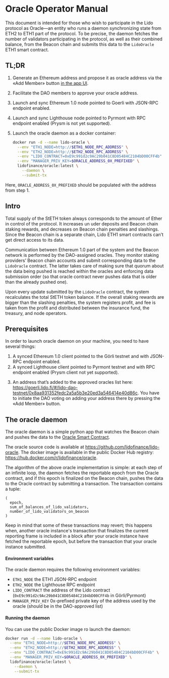 # Oracle Operator Manual

This document is intended for those who wish to participate in the Lido protocol as Oracle—an entity who runs a daemon synchronizing state from ETH2 to ETH1 part of the protocol. To be precise, the daemon fetches the number of validators participating in the protocol, as well as their combined balance, from the Beacon chain and submits this data to the `LidoOracle` ETH1 smart contract.

## TL;DR

1. Generate an Ethereum address and propose it as oracle address via the «Add Member» button [in the app UI].
2. Facilitate the DAO members to approve your oracle address.
3. Launch and sync Ethereum 1.0 node pointed to Goerli with JSON-RPC endpoint enabled.
4. Launch and sync Lighthouse node pointed to Pyrmont with RPC endpoint enabled (Prysm is not yet supported).
5. Launch the oracle daemon as a docker container:

    ```sh
    docker run -d --name lido-oracle \
      --env "ETH1_NODE=http://$ETH1_NODE_RPC_ADDRESS" \
      --env "ETH2_NODE=http://$ETH2_NODE_RPC_ADDRESS" \
      --env "LIDO_CONTRACT=0xE9c991d2c9Ac29b041C8D05484C2104bD00CFF4b" \
      --env "MANAGER_PRIV_KEY=$ORACLE_ADDRESS_0X_PREFIXED" \
      lidofinance/oracle:latest \
        --daemon \
        --submit-tx
    ```

Here, `ORACLE_ADDRESS_0X_PREFIXED` should be populated with the address from step 1.

[in the app UI]: https://goerli.lido.fi/#/lido-dao-testnet/0x8aa931352fedc2a5a5b3e20ed3a546414e40d86c

## Intro

Total supply of the StETH token always corresponds to the amount of Ether in control of the protocol. It increases un uder deposits and Beacon chain staking rewards, and decreases on Beacon chain penalties and slashings. Since the Beacon chain is a separate chain, Lido ETH1 smart contracts can’t get direct access to its data.

Communication between Ethereum 1.0 part of the system and the Beacon network is performed by the DAO-assigned oracles. They monitor staking providers’ Beacon chain accounts and submit corresponding data to the `LidoOracle` contract. The latter takes care of making sure that quorum
about the data being pushed is reached within the oracles and enforcing data submission order (so that oracle contract never pushes data that is older than the already pushed one).

Upon every update submitted by the `LidoOracle` contract, the system recalculates the total StETH token balance. If the overall staking rewards are bigger than the slashing penalties, the system registers profit, and fee is taken from the profit and distributed between the insurance fund,
the treasury, and node operators.

## Prerequisites

In order to launch oracle daemon on your machine, you need to have several things:

1. A synced Ethereum 1.0 client pointed to the Görli testnet and with JSON-RPC endpoint enabled.
2. A synced Lighthouse client pointed to Pyrmont testnet and with RPC endpoint enabled (Prysm client not yet supported).
3) An address that’s added to the approved oracles list here: https://goerli.lido.fi/#/lido-dao-testnet/0x8aa931352fedc2a5a5b3e20ed3a546414e40d86c. You have to initiate the DAO voting on adding your address there by pressing the «Add Member» button.

## The oracle daemon

The oracle daemon is a simple python app that watches the Beacon chain and pushes the data to the [Oracle Smart Contract](https://goerli.etherscan.io/address/0x8aA931352fEdC2A5a5b3E20ed3A546414E40D86C).

The oracle source code is available at https://github.com/lidofinance/lido-oracle. The docker image is available in the public Docker Hub registry: https://hub.docker.com/r/lidofinance/oracle.

The algorithm of the above oracle implementation is simple: at each step of an infinite loop, the daemon fetches the reportable epoch from the Oracle contract, and if this epoch is finalized on the Beacon chain, pushes the data to the Oracle contract by submitting a transaction. The transaction contains a tuple:

```text
(
  epoch,
  sum_of_balances_of_lido_validators,
  number_of_lido_validators_on_beacon
)
```

Keep in mind that some of these transactions may revert; this happens when, another oracle instance's transaction that finalizes the current reporting frame is included in a block after your oracle instance have fetched the reportable epoch, but before the transaction that your oracle instance submitted.

#### Environment variables

The oracle daemon requires the following environment variables:

* `ETH1_NODE` the ETH1 JSON-RPC endpoint
* `ETH2_NODE` the Lighthouse RPC endpoint
* `LIDO_CONTRACT` the address of the Lido contract (`0xE9c991d2c9Ac29b041C8D05484C2104bD00CFF4b` in Görli/Pyrmont)
* `MANAGER_PRIV_KEY` 0x-prefixed private key of the address used by the oracle (should be in the DAO-approved list)

#### Running the daemon

You can use the public Docker image ro launch the daemon:

```sh
docker run -d --name lido-oracle \
  --env "ETH1_NODE=http://$ETH1_NODE_RPC_ADDRESS" \
  --env "ETH2_NODE=http://$ETH2_NODE_RPC_ADDRESS" \
  --env "LIDO_CONTRACT=0xE9c991d2c9Ac29b041C8D05484C2104bD00CFF4b" \
  --env "MANAGER_PRIV_KEY=$ORACLE_ADDRESS_0X_PREFIXED" \
  lidofinance/oracle:latest \
    --daemon \
    --submit-tx
```
